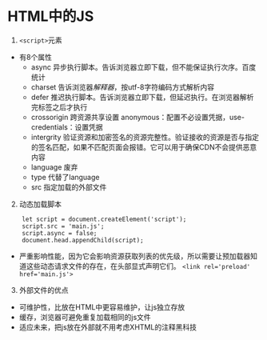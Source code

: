 # HTML中的JS

1. `<script>`元素
- 有8个属性
    - async 异步执行脚本。告诉浏览器立即下载，但不能保证执行次序。百度统计
    - charset 告诉浏览器*解释器*，按utf-8字符编码方式解析内容
    - defer 推迟执行脚本。告诉浏览器立即下载，但延迟执行。在浏览器解析完</html>标签之后才执行
    - crossorigin 跨资源共享设置 anonymous：配置不必设置凭据，use-credentials：设置凭据 
    - intergrity 验证资源和加密签名的资源完整性。验证接收的资源是否与指定的签名匹配，如果不匹配页面会报错。它可以用于确保CDN不会提供恶意内容
    - language 废弃 
    - type 代替了language
    - src 指定加载的外部文件

2. 动态加载脚本
```
    let script = document.createElement('script');
    script.src = 'main.js';
    script.async = false;
    document.head.appendChild(script);
```
- 严重影响性能，因为它会影响资源获取列表的优先级，所以需要让预加载器知道这些动态请求文件的存在，在头部显式声明它们。
`<link rel='preload' href='main.js'>`

3. 外部文件的优点
- 可维护性，比放在HTML中更容易维护，让js独立存放
- 缓存，浏览器可避免重复加载相同的js文件
- 适应未来，把js放在外部就不用考虑XHTML的注释黑科技


